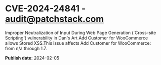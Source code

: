 # CVE-2024-24841 - audit@patchstack.com

Improper Neutralization of Input During Web Page Generation ('Cross-site Scripting') vulnerability in Dan's Art Add Customer for WooCommerce allows Stored XSS.This issue affects Add Customer for WooCommerce: from n/a through 1.7.



**Publish date:** 2024-02-05
